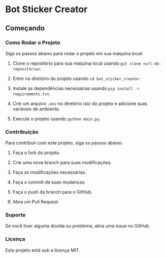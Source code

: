 # Bot Sticker Creator

## Começando

### Como Rodar o Projeto

Siga os passos abaixo para rodar o projeto em sua máquina local:

1. Clone o repositório para sua máquina local usando `git clone <url-do-repositorio>`.

2. Entre no diretório do projeto usando `cd bot_sticker_creator`.

3. Instale as dependências necessárias usando `pip install -r requirements.txt`.

4. Crie um arquivo `.env` no diretório raiz do projeto e adicione suas variáveis de ambiente.

5. Execute o projeto usando `python main.py`.

### Contribuição

Para contribuir com este projeto, siga os passos abaixo:

1. Faça o fork do projeto.

2. Crie uma nova branch para suas modificações.

3. Faça as modificações necessárias.

4. Faça o commit de suas mudanças.

5. Faça o push da branch para o GitHub.

6. Abra um Pull Request.

### Suporte

Se você tiver alguma dúvida ou problema, abra uma issue no GitHub.

### Licença

Este projeto está sob a licença MIT.
